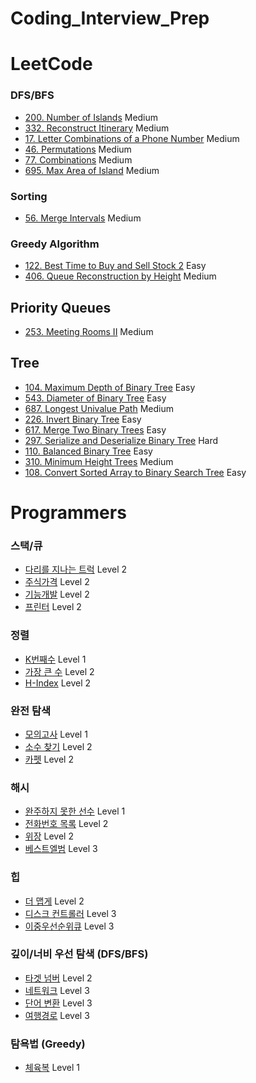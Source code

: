 # Coding_Interview_Prep

# LeetCode

### DFS/BFS

- [200. Number of Islands](./Leetcode/Leetcode_200.md) Medium
- [332. Reconstruct Itinerary](./Leetcode/Leetcode_332.md) Medium
- [17. Letter Combinations of a Phone Number](./Leetcode/Leetcode_17.md) Medium
- [46. Permutations](./Leetcode/Leetcode_46.md) Medium
- [77. Combinations](./Leetcode/Leetcode_77.md) Medium
- [695. Max Area of Island](./Leetcode/Leetcode_695.md) Medium

### Sorting

- [56. Merge Intervals](./Leetcode/Leetcode_56.md) Medium

### Greedy Algorithm

- [122. Best Time to Buy and Sell Stock 2](./Leetcode/Leetcode_122.md) Easy
- [406. Queue Reconstruction by Height](./Leetcode/Leetcode_406.md) Medium

## Priority Queues

- [253. Meeting Rooms II](./Leetcode/Leetcode_253.md) Medium

## Tree

- [104. Maximum Depth of Binary Tree](./Leetcode/Leetcode_104.md) Easy
- [543. Diameter of Binary Tree](./Leetcode/Leetcode_543.md) Easy
- [687. Longest Univalue Path](./Leetcode/Leetcode_687.md) Medium
- [226. Invert Binary Tree](./Leetcode/Leetcode_226.md) Easy
- [617. Merge Two Binary Trees](./Leetcode/Leetcode_617.md) Easy
- [297. Serialize and Deserialize Binary Tree](./Leetcode/Leetcode_297.md) Hard
- [110. Balanced Binary Tree](./Leetcode/Leetcode_110.md) Easy
- [310. Minimum Height Trees](./Leetcode/Leetcode_310.md) Medium
- [108. Convert Sorted Array to Binary Search Tree](./Leetcode/Leetcode_108.md) Easy

# Programmers

### 스택/큐

- [다리를 지나는 트럭](./Programmers/Stack_Que_1.md) Level 2
- [주식가격](./Programmers/Stack_Que_2.md) Level 2
- [기능개발](./Programmers/Stack_Que_3.md) Level 2
- [프린터](./Programmers/Stack_Que_4.md) Level 2

### 정렬

- [K번째수](./Programmers/Sorting_1.md) Level 1
- [가장 큰 수](./Programmers/Sorting_1.md) Level 2
- [H-Index](./Programmers/Sorting_1.md) Level 2

### 완전 탐색

- [모의고사](./Programmers/Complete_Search_1.md) Level 1
- [소수 찾기](./Programmers/Complete_Search_2.md) Level 2
- [카펫](./Programmers/Complete_Search_3.md) Level 2

### 해시

- [완주하지 못한 선수](./Programmers/Hash_1.md) Level 1
- [전화번호 목록](./Programmers/Hash_2.md) Level 2
- [위장](./Programmers/Hash_3.md) Level 2
- [베스트엘범](./Programmers/Hash_4.md) Level 3

### 힙

- [더 맵게](./Programmers/Heap_1.md) Level 2
- [디스크 컨트롤러](./Programmers/Heap_2.md) Level 3
- [이중우선순위큐](./Programmers/Heap_3.md) Level 3

### 깊이/너비 우선 탐색 (DFS/BFS)

- [타겟 넘버](./Programmers/Search_1.md) Level 2
- [네트워크](./Programmers/Search_2.md) Level 3
- [단어 변환](./Programmers/Search_3.md) Level 3
- [여행경로](./Programmers/Search_4.md) Level 3

### 탐욕법 (Greedy)

- [체육복](./Programmers/Greedy_1.md) Level 1
